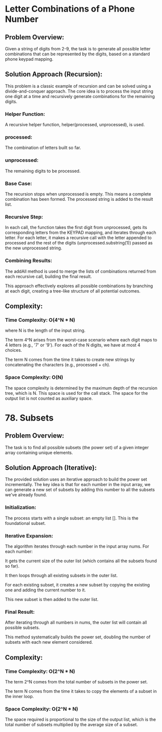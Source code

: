 # Letter Combinations of a Phone Number

## Problem Overview:
Given a string of digits from 2-9, the task is to generate all possible letter combinations that can be represented by the digits, based on a standard phone keypad mapping.

## Solution Approach (Recursion):
This problem is a classic example of recursion and can be solved using a divide-and-conquer approach. The core idea is to process the input string one digit at a time and recursively generate combinations for the remaining digits.

### Helper Function: 
A recursive helper function, helper(processed, unprocessed), is used.

### processed: 
The combination of letters built so far.

### unprocessed:
The remaining digits to be processed.

### Base Case:
The recursion stops when unprocessed is empty. This means a complete combination has been formed. The processed string is added to the result list.

### Recursive Step: 
In each call, the function takes the first digit from unprocessed, gets its corresponding letters from the KEYPAD mapping, and iterates through each letter. For each letter, it makes a recursive call with the letter appended to processed and the rest of the digits (unprocessed.substring(1)) passed as the new unprocessed string.

### Combining Results: 
The addAll method is used to merge the lists of combinations returned from each recursive call, building the final result.

This approach effectively explores all possible combinations by branching at each digit, creating a tree-like structure of all potential outcomes.

## Complexity:

### Time Complexity: O(4^N * N)
where N is the length of the input string.

The term 4^N arises from the worst-case scenario where each digit maps to 4 letters (e.g., '7' or '9'). For each of the N digits, we have at most 4 choices.

The term N comes from the time it takes to create new strings by concatenating the characters (e.g., processed + ch).

### Space Complexity: O(N)

The space complexity is determined by the maximum depth of the recursion tree, which is N. This space is used for the call stack. The space for the output list is not counted as auxiliary space.


# 78. Subsets

## Problem Overview:
The task is to find all possible subsets (the power set) of a given integer array containing unique elements.

## Solution Approach (Iterative):
The provided solution uses an iterative approach to build the power set incrementally. The key idea is that for each number in the input array, we can generate a new set of subsets by adding this number to all the subsets we've already found.

### Initialization: 
The process starts with a single subset: an empty list []. This is the foundational subset.

### Iterative Expansion: 
The algorithm iterates through each number in the input array nums. For each number:

It gets the current size of the outer list (which contains all the subsets found so far).

It then loops through all existing subsets in the outer list.

For each existing subset, it creates a new subset by copying the existing one and adding the current number to it.

This new subset is then added to the outer list.

### Final Result: 
After iterating through all numbers in nums, the outer list will contain all possible subsets.

This method systematically builds the power set, doubling the number of subsets with each new element considered.

## Complexity:

### Time Complexity: O(2^N * N)

The term 2^N comes from the total number of subsets in the power set.

The term N comes from the time it takes to copy the elements of a subset in the inner loop.

### Space Complexity: O(2^N * N)

The space required is proportional to the size of the output list, which is the total number of subsets multiplied by the average size of a subset.
